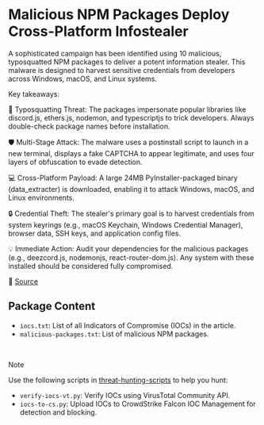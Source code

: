 # Malicious NPM Packages Deploy Cross-Platform Infostealer

A sophisticated campaign has been identified using 10 malicious, typosquatted NPM packages to deliver a potent information stealer. This malware is designed to harvest sensitive credentials from developers across Windows, macOS, and Linux systems.

Key takeaways:

🚨 Typosquatting Threat: The packages impersonate popular libraries like discord.js, ethers.js, nodemon, and typescriptjs to trick developers. Always double-check package names before installation.

🛡️ Multi-Stage Attack: The malware uses a postinstall script to launch in a new terminal, displays a fake CAPTCHA to appear legitimate, and uses four layers of obfuscation to evade detection.

💻 Cross-Platform Payload: A large 24MB PyInstaller-packaged binary (data_extracter) is downloaded, enabling it to attack Windows, macOS, and Linux environments.

🔒 Credential Theft: The stealer's primary goal is to harvest credentials from system keyrings (e.g., macOS Keychain, Windows Credential Manager), browser data, SSH keys, and application config files.

💡 Immediate Action: Audit your dependencies for the malicious packages (e.g., deezcord.js, nodemonjs, react-router-dom.js). Any system with these installed should be considered fully compromised.

🔗 [Source](https://socket.dev/blog/10-npm-typosquatted-packages-deploy-credential-harvester)

## Package Content

- `iocs.txt`: List of all Indicators of Compromise (IOCs) in the article. 
- `malicious-packages.txt`: List of malicious NPM packages.

<br>

> [!NOTE]
> Use the following scripts in [threat-hunting-scripts](../../threat-hunting-scripts/) to help you hunt:
>
> - `verify-iocs-vt.py`: Verify IOCs using VirusTotal Community API.
> - `iocs-to-cs.py`: Upload IOCs to CrowdStrike Falcon IOC Management for detection and blocking.
